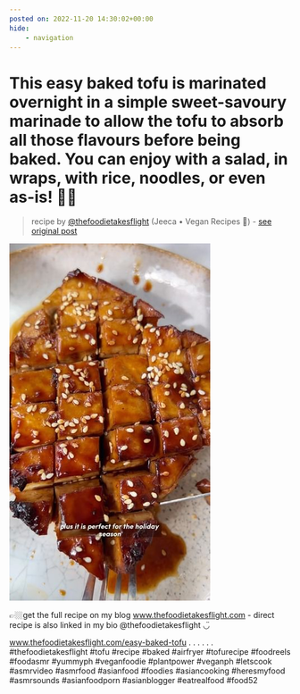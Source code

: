 ```yaml
---
posted on: 2022-11-20 14:30:02+00:00
hide:
    - navigation
---
```


# This easy baked tofu is marinated overnight in a simple sweet-savoury marinade to allow the tofu to absorb all those flavours before being baked. You can enjoy with a salad, in wraps, with rice, noodles, or even as-is! 👌🏻 

> recipe by [@thefoodietakesflight](https://www.instagram.com/thefoodietakesflight/) 
(Jeeca • Vegan Recipes 🥢) - [see original post](https://instagram.com/p/ClL6aoqJiJ0)

![](../img/thefoodietakesflight_20-11-2022_1411.png)


👉🏼get the full recipe on my blog www.thefoodietakesflight.com - direct recipe is also linked in my bio @thefoodietakesflight ◡̈ 

www.thefoodietakesflight.com/easy-baked-tofu
.
.
.
.
.
.
\#thefoodietakesflight \#tofu \#recipe \#baked \#airfryer \#tofurecipe \#foodreels \#foodasmr \#yummyph \#veganfoodie \#plantpower \#veganph \#letscook \#asmrvideo \#asmrfood \#asianfood \#foodies \#asiancooking \#heresmyfood \#asmrsounds \#asianfoodporn \#asianblogger \#eatrealfood \#food52 